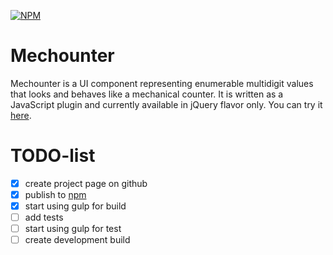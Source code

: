 [![NPM](https://nodei.co/npm/mechounter.png)](https://npmjs.org/package/mechounter)

# Mechounter
Mechounter is a UI component representing enumerable multidigit values that looks and behaves like a mechanical counter. It is written as a JavaScript plugin and currently available in jQuery flavor only. You can try it [here](http://diamondex.github.io/mechounter/).

# TODO-list

- [x] create project page on github
- [x] publish to [npm](https://www.npmjs.com)
- [x] start using gulp for build
- [ ] add tests
- [ ] start using gulp for test
- [ ] create development build

